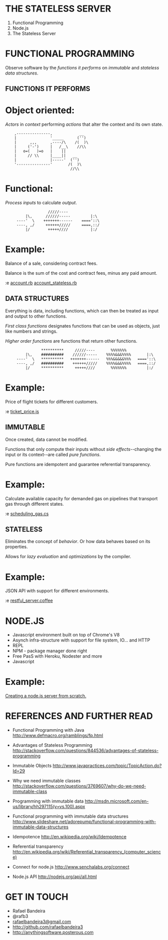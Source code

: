 






THE STATELESS SERVER
====================

1. Functional Programming
2. Node.js
3. The Stateless Server















FUNCTIONAL PROGRAMMING
======================

Observe software by the *functions it performs*
on *immutable* and *stateless* *data structures*.













FUNCTIONS IT PERFORMS
----------------------

# Object oriented:

*Actors* in *context* performing *actions*
that alter the context and its own state.

        ,---------------,            __
        |               '_____      ('') 
        |      ,,,      ,----/\    /(  )\
        |     ('-')     |   /__\    //\\
        |   o=(   )=o   |    ||
        |     // \\     |____||   __
        |               |-----'  ('') 
        '---------------'       /(  )\
                                 //\\









# Functional:

*Process* *inputs* to calculate *output*.
   
      
                       /////----       
             |\,      //////-----         |:\  
         ----'  \    +++++++------    ===='::\ 
         ----, ,/     ++++++/////     ====,::/ 
             |/        +++++////          |:/    
         
      




# Example:

Balance of a sale, considering
contract fees.

Balance is the sum of the cost 
and contract fees, minus any paid
amount.

:e [account.rb](https://github.com/rafaelbandeira3/The_Stateless_Server_pt-BR/blob/master/account.rb) [account_stateless.rb](https://github.com/rafaelbandeira3/The_Stateless_Server_pt-BR/blob/master/account_stateless.rb)





DATA STRUCTURES
---------------

Everything is data, including functions,
which can then be treated as input and output
to other functions.

*First class functions* designates functions 
that can be used as objects, just like numbers
and strings.

*Higher order functions* are functions that
return other functions. 

      
                    **********     /////----       %%%%%%%      
             |\,    ##########    //////-----    %%%%&&&%%%%       |:\  
         ----'  \   **********   +++++++------   %%%&&&&&%%%   ===='::\ 
         ----, ,/   ##########    ++++++/////    %%%%&&&%%%%   ====,::/ 
             |/     **********     +++++////       %%%%%%%         |:/    
      
      


# Example:

Price of flight tickets for different
customers.

:e [ticket_price.js](https://github.com/rafaelbandeira3/The_Stateless_Server_pt-BR/blob/master/ticket_price.js)









IMMUTABLE
---------

Once created, data cannot be modified.

Functions that only compute their inputs
without *side effects*--changing the input
or its context--are called *pure functions*. 

Pure functions are idempotent and guarantee
referential transparency.








# Example: 

Calculate available capacity for demanded
gas on pipelines that transport gas through
different states.

:e [scheduling_gas.cs](https://github.com/rafaelbandeira3/The_Stateless_Server_pt-BR/blob/master/scheduling_gas.cs)

















STATELESS
---------

Eliminates the concept of *behavior*. 
Or how data behaves based on its properties.

Allows for *lazy evaluation* and *optimizations*
by the compiler.





# Example:

JSON API with support for different environments.

:e [restful_server.coffee](https://github.com/rafaelbandeira3/The_Stateless_Server_pt-BR/blob/master/restful_server.coffee)











 




NODE.JS
=======

* Javascript environment built on top
  of Chrome's V8
* Asynch infra-structure with support for
  file system, IO... and HTTP
* REPL
* NPM - package manager done right
* Free PasS with Heroku, Nodester and more
* Javascript






# Example:

[Creating a node.js server from scratch.](https://github.com/rafaelbandeira3/The_Stateless_Server-nodejs-example/commits/master)














REFERENCES AND FURTHER READ
===========================

* Functional Programming with Java
http://www.defmacro.org/ramblings/fp.html

* Advantages of Stateless Programming
http://stackoverflow.com/questions/844536/advantages-of-stateless-programming

* Immutable Objects
http://www.javapractices.com/topic/TopicAction.do?Id=29

* Why we need immutable classes
http://stackoverflow.com/questions/3769607/why-do-we-need-immutable-class

* Programming with immutable data
http://msdn.microsoft.com/en-us/library/hh297115(v=vs.100).aspx

* Functional programming with immutable data structures
http://www.slideshare.net/adorepump/functional-programming-with-immutable-data-structures

* Idempotence
http://en.wikipedia.org/wiki/Idempotence

* Referential transparency
http://en.wikipedia.org/wiki/Referential_transparency_(computer_science)

* Connect for node.js
http://www.senchalabs.org/connect

* Node.js API
http://nodejs.org/api/all.html










GET IN TOUCH
============

* Rafael Bandeira
* @rafb3
* rafaelbandeira3@gmail.com
* http://github.com/rafaelbandeira3
* http://anythingsoftware.posterous.com




























